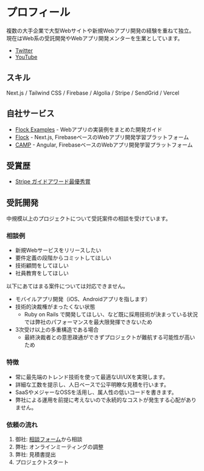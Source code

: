 # プロフィール

複数の大手企業で大型Webサイトや新規Webアプリ開発の経験を重ねて独立。現在はWeb系の受託開発やWebアプリ開発メンターを生業としています。

- [Twitter](https://twitter.com/d151005)
- [YouTube](https://www.youtube.com/channel/UCUPq5dKFGnOziaqYI-ejYcg)

## スキル

Next.js / Tailwind CSS / Firebase / Algolia / Stripe / SendGrid / Vercel

## 自社サービス

- [Flock Examples](https://examples.flock.codes) - Webアプリの実装例をまとめた開発ガイド
- [Flock](https://www.flock.codes/about) - Next.js, FirebaseベースのWebアプリ開発学習プラットフォーム
- [CAMP](https://to.camp/about) - Angular, FirebaseベースのWebアプリ開発学習プラットフォーム

## 受賞歴

- [Stripe ガイドアワード最優秀賞](https://prtimes.jp/main/html/rd/p/000000007.000077879.html)

## 受託開発

中規模以上のプロジェクトについて受託案件の相談を受けています。

### 相談例

- 新規Webサービスをリリースしたい
- 要件定義の段階からコミットしてほしい
- 技術顧問をしてほしい
- 社員教育をしてほしい

以下にあてはまる案件については対応できません。

- モバイルアプリ開発（iOS、Androidアプリを指します）
- 技術的決裁権がまったくない状態
  - Ruby on Rails で開発してほしい、など既に採用技術が決まっている状況では弊社のパフォーマンスを最大限発揮できないため
- 3次受け以上の多重構造である場合
  - 最終決裁者との意思疎通ができずプロジェクトが難航する可能性が高いため

### 特徴

- 常に最先端のトレンド技術を使って最適なUI/UXを実現します。
- 詳細な工数を提示し、人日ベースで公平明瞭な見積を行います。
- SaaSやメジャーなOSSを活用し、属人性の低いコードを書きます。
- 弊社による運用を前提に考えないので永続的なコストが発生する心配がありません。

### 依頼の流れ

1. 御社: [相談フォーム](https://forms.gle/ppjXtLwPCR4cwQt26)から相談
2. 弊社: オンラインミーティングの調整
3. 弊社: 見積書提出
4. プロジェクトスタート
